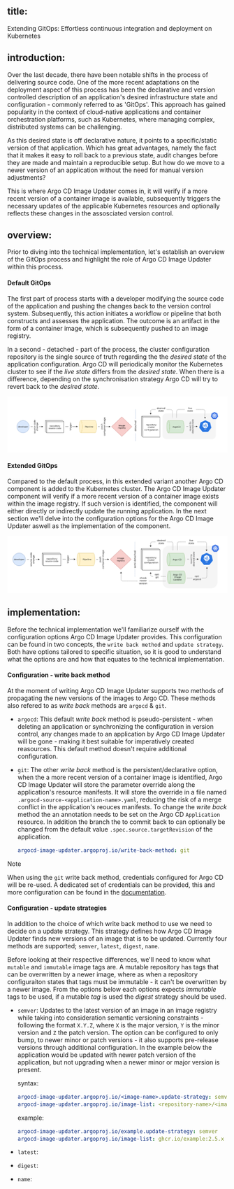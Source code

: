## title: 

Extending GitOps: Effortless continuous integration and deployment on Kubernetes

## introduction:

Over the last decade, there have been notable shifts in the process of delivering source code. One of the more recent adaptations on the deployment aspect of this process has been the declarative and version controlled description of an application's desired infrastructure state and configuration - commonly referred to as 'GitOps'. This approach has gained popularity in the context of cloud-native applications and container orchestration platforms, such as Kubernetes, where managing complex, distributed systems can be challenging.

As this desired state is off declarative nature, it points to a specific/static version of that application. Which has great advantages, namely the fact that it makes it easy to roll back to a previous state, audit changes before they are made and maintain a reproducible setup. But how do we move to a newer version of an application without the need for manual version adjustments?

This is where Argo CD Image Updater comes in, it will verify if a more recent version of a container image is available, subsequently triggers the necessary updates of the applicable Kubernetes resources and optionally reflects these changes in the assosciated version control.

## overview:

Prior to diving into the technical implementation, let's establish an overview of the GitOps process and highlight the role of Argo CD Image Updater within this process.

#### Default GitOps

The first part of process starts with a developer modifying the source code of the application and pushing the changes back to the version control system. Subsequently, this action initiates a workflow or pipeline that both constructs and assesses the application. The outcome is an artifact in the form of a container image, which is subsequently pushed to an image registry.

In a second - detached - part of the process, the cluster configuration repository is the single source of truth regarding the the _desired state_ of the application configuration. Argo CD will periodically monitor the Kubernetes cluster to see if the _live state_ differs from the _desired state_. When there is a difference, depending on the synchronisation strategy Argo CD will try to revert back to the _desired state_.

![gitops-default-overview](assets/gitops-default-overview.png)

#### Extended GitOps

Compared to the default process, in this extended variant another Argo CD component is added to the Kubernetes cluster. The Argo CD Image Updater component will verify if a more recent version of a container image exists within the image registry. If such version is identified, the component will either directly or indirectly update the running application. In the next section we'll delve into the configuration options for the Argo CD Image Updater aswell as the implementation of the component.

![gitops-extended-overview](assets/gitops-extended-overview.png)

## implementation:

Before the technical implementation we'll familiarize ourself with the configuration options Argo CD Image Updater provides. This configuration can be found in two concepts, the `write back method` and `update strategy`. Both have options tailored to specific situation, so it is good to understand what the options are and how that equates to the technical implementation.

#### Configuration - write back method

At the moment of writing Argo CD Image Updater supports two methods of propagating the new versions of the images to Argo CD. These methods also refered to as _write back_ methods are `argocd` & `git`. 

- `argocd`: This default _write back_ method is pseudo-persistent - when deleting an application or synchronizing the configuration in version control, any changes made to an application by Argo CD Image Updater will be gone - making it best suitable for imperatively created reasources. This default method doesn't require additional configuration.

- `git`: The other _write back_ method is the persistent/declarative option, when the a more recent version of a container image is identified, Argo CD Image Updater will store the parameter override along the application's resource manifests. It will store the override in a file named `.argocd-source-<application-name>.yaml`, reducing the risk of a merge conflict in the application's reouces manifests. To change the _write back_ method the an annotation needs to be set on the Argo CD `Application` resource. In addition the branch the to commit back to can optionally be changed from the default value `.spec.source.targetRevision` of the application.

    ```yaml
    argocd-image-updater.argoproj.io/write-back-method: git
    ```

> [!NOTE]
> When using the `git` write back method, credentials configured for Argo CD will be re-used. A dedicated set of credentials can be provided, this and more configuration can be found in the [documentation](https://argocd-image-updater.readthedocs.io/en/stable/basics/update-methods).

#### Configuration - update strategies

In addition to the choice of which write back method to use we need to decide on a update strategy. This strategy defines how Argo CD Image Updater finds new versions of an image that is to be updated. Currently four methods are supported; `semver`, `latest`, `digest`, `name`. 

Before looking at their respective differences, we'll need to know what `mutable` and `immutable` image tags are. A mutable repository has tags that can be overwritten by a newer image, where as when a repository configuraiton states that tags must be immutable - it can't be overwritten by a newer image. From the options below each options expects _immutable_ tags to be used, if a mutable _tag_ is used the _digest_ strategy should be used.

- `semver`: Updates to the latest version of an image in an image registry while taking into consideration semantic versioning constraints - following the format `X.Y.Z`, where `X` is the major version, `Y` is the minor version and `Z` the patch version. The option can be configured to only bump, to newer minor or patch versions - it also supports pre-release versions through additional configuration. In the example below the application would be updated with newer patch version of the application, but not upgrading when a newer minor or major version is present.

    syntax:
    ```yaml
    argocd-image-updater.argoproj.io/<image-name>.update-strategy: semver
    argocd-image-updater.argoproj.io/image-list: <repository-name>/<image-name>[:<version_constraint>]
    ```

    example:
    ```yaml
    argocd-image-updater.argoproj.io/example.update-strategy: semver
    argocd-image-updater.argoproj.io/image-list: ghcr.io/example:2.5.x
    ```

- `latest`:


- `digest`:


- `name`:


